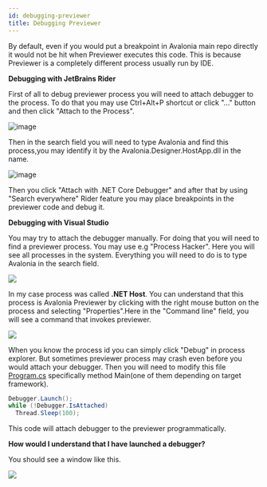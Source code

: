 ```yaml
---
id: debugging-previewer
title: Debugging Previewer
---
```


By default, even if you would put a breakpoint in Avalonia main repo directly it would not be hit when Previewer executes this code. This is because Previewer is a completely different process usually run by IDE.

**Debugging with JetBrains Rider**

First of all to debug previewer process you will need to attach debugger to the process. To do that you may use Ctrl+Alt+P shortcut or click "..." button and then click "Attach to the Process".

![image](https://github.com/AvaloniaUI/avalonia-docs/assets/53405089/767a290d-905a-483d-bfa4-e8ee918c6bca)

Then in the search field you will need to type Avalonia and find this process,you may identify it by the Avalonia.Designer.HostApp.dll in the name.

![image](https://github.com/AvaloniaUI/avalonia-docs/assets/53405089/bf29bb6a-76a3-4290-944c-be06e2cb0eb4)

Then you click "Attach with .NET Core Debugger" and after that by using "Search everywhere" Rider feature you may place breakpoints in the previewer code and debug it.


**Debugging with Visual Studio**

You may try to attach the debugger manually. For doing that you will need to find a previewer process. You may use e.g "Process Hacker". Here you will see all processes in the system. Everything you will need to do is to type Avalonia in the search field.

  <div style={{textAlign: 'center'}}>
    <img src="/img/guides/developer-guides/debugging-previewer/132685500-1807dd51-b34c-47ea-b9dd-b1756189c620.png" />
  </div>

In my case process was called **.NET Host**. You can understand that this process is Avalonia Previewer by clicking with the right mouse button on the process and selecting "Properties".Here in the "Command line" field, you will see a command that invokes previewer.

  <div style={{textAlign: 'center'}}>
    <img src="/img/guides/developer-guides/debugging-previewer/132685764-7feff643-8c86-4095-bdad-0d168e435ac4.png" />
  </div>

When you know the process id you can simply click "Debug" in process explorer. But sometimes previewer process may crash even before you would attach your debugger. Then you will need to modify this file [Program.cs](https://github.com/AvaloniaUI/Avalonia/blob/master/src/tools/Avalonia.Designer.HostApp/Program.cs) specifically method Main\(one of them depending on target framework\).

```csharp
Debugger.Launch();
while (!Debugger.IsAttached)
  Thread.Sleep(100);
```

This code will attach debugger to the previewer programmatically.

**How would I understand that I have launched a debugger?**

You should see a window like this.

  <div style={{textAlign: 'center'}}>
    <img src="/img/guides/developer-guides/debugging-previewer/132686320-958f30a6-49f8-498f-853c-b9dd17262b54.png" />
  </div>
